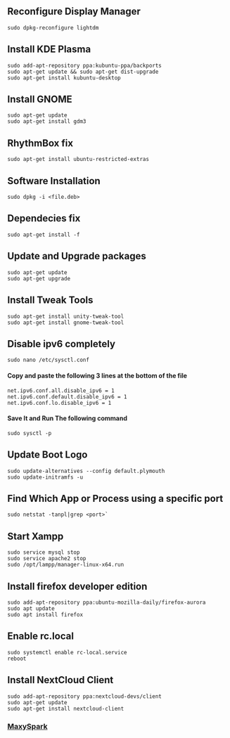 ## Reconfigure Display Manager
```
sudo dpkg-reconfigure lightdm
```

## Install KDE Plasma
```
sudo add-apt-repository ppa:kubuntu-ppa/backports
sudo apt-get update && sudo apt-get dist-upgrade
sudo apt-get install kubuntu-desktop
```

## Install GNOME
```
sudo apt-get update
sudo apt-get install gdm3
```

## RhythmBox fix 
```
sudo apt-get install ubuntu-restricted-extras
```

## Software Installation
```
sudo dpkg -i <file.deb>
```

## Dependecies fix
```
sudo apt-get install -f
```

## Update and Upgrade packages
```
sudo apt-get update
sudo apt-get upgrade
```

## Install Tweak Tools
```
sudo apt-get install unity-tweak-tool
sudo apt-get install gnome-tweak-tool
```

## Disable ipv6 completely
```
sudo nano /etc/sysctl.conf
```
#### Copy and paste the following 3 lines at the bottom of the file
```
net.ipv6.conf.all.disable_ipv6 = 1
net.ipv6.conf.default.disable_ipv6 = 1
net.ipv6.conf.lo.disable_ipv6 = 1
```
#### Save It and Run The following command
```
sudo sysctl -p
```

## Update Boot Logo
```
sudo update-alternatives --config default.plymouth
sudo update-initramfs -u
```

## Find Which App or Process using a specific port
```
sudo netstat -tanpl|grep <port>`
```

## Start Xampp
```
sudo service mysql stop
sudo service apache2 stop
sudo /opt/lampp/manager-linux-x64.run
```

## Install firefox developer edition
```
sudo add-apt-repository ppa:ubuntu-mozilla-daily/firefox-aurora
sudo apt update
sudo apt install firefox
```

## Enable rc.local
```
sudo systemctl enable rc-local.service
reboot
```

## Install NextCloud Client
```
sudo add-apt-repository ppa:nextcloud-devs/client
sudo apt-get update
sudo apt-get install nextcloud-client
```

### [MaxySpark](http://maxyspark.com)